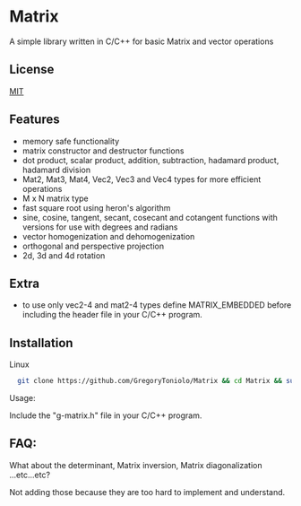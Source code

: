 # Matrix

A simple library written in C/C++ for basic Matrix and vector operations
## License

[MIT](https://choosealicense.com/licenses/mit/)


## Features
- memory safe functionality
- matrix constructor and destructor functions
- dot product, scalar product, addition, subtraction, hadamard product, hadamard division
- Mat2, Mat3, Mat4, Vec2, Vec3 and Vec4 types for more efficient operations
- M x N matrix type
- fast square root using heron's algorithm
- sine, cosine, tangent, secant, cosecant and cotangent functions with versions for use with degrees and radians
- vector homogenization and dehomogenization
- orthogonal and perspective projection
- 2d, 3d and 4d rotation

## Extra
- to use only vec2-4 and mat2-4 types define MATRIX_EMBEDDED before including the header file in your C/C++ program.

## Installation

Linux

```bash
  git clone https://github.com/GregoryToniolo/Matrix && cd Matrix && sudo cp g-matrix.h /usr/include
```
Usage:

Include the "g-matrix.h" file in your C/C++ program.

## FAQ:
What about the determinant, Matrix inversion, Matrix diagonalization ...etc...etc?

Not adding those because they are too hard to implement and understand.

